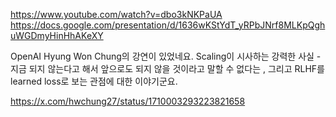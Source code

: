 https://www.youtube.com/watch?v=dbo3kNKPaUA
https://docs.google.com/presentation/d/1636wKStYdT_yRPbJNrf8MLKpQghuWGDmyHinHhAKeXY

OpenAI Hyung Won Chung의 강연이 있었네요. Scaling이 시사하는 강력한 사실 - 지금 되지 않는다고 해서 앞으로도 되지 않을 것이라고 말할 수 없다는 , 그리고 RLHF를 learned loss로 보는 관점에 대한 이야기군요.

https://x.com/hwchung27/status/1710003293223821658